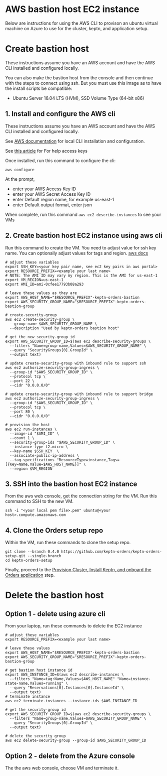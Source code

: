 # AWS bastion host EC2 instance

Below are instructions for using the AWS CLI to provison an ubuntu virtual machine on Azure to use for the cluster, keptn, and application setup.

# Create bastion host

These instructions assume you have an AWS account and have the AWS CLI installed and configured locally.
 
You can also make the bastion host from the console and then continue with the steps to connect using ssh.  But you must use this image as to have the install scripts be compatible:
* Ubuntu Server 16.04 LTS (HVM), SSD Volume Type (64-bit x86)

## 1. Install and configure the AWS cli

These instructions assume you have an AWS account and have the AWS CLI installed and configured locally.

See [AWS documentation](https://docs.aws.amazon.com/cli/latest/userguide/cli-chap-install.html) for local CLI installation and configuration.

See [this article](https://aws.amazon.com/blogs/security/wheres-my-secret-access-key/) for For help access keys

Once installed, run this command to configure the cli:

```aws configure```

At the prompt, 
* enter your AWS Access Key ID
* enter your AWS Secret Access Key ID
* enter Default region name, for example us-east-1
* enter Default output format, enter json

When complete, run this command ```aws ec2 describe-instances``` to see your VMs

## 2. Create bastion host EC2 instance using aws cli

Run this command to create the VM.  You need to adjust value for ssh key name.  You can optionally adjust values for tags and region. [aws docs](https://docs.aws.amazon.com/cli/latest/reference/ec2/run-instances.html)


```
# adjust these variables
export SSH_KEY=<your key pair name, see ec2 key pairs in aws portal> 
export RESOURCE_PREFIX=<example your last name>
# NOTE: The AMI ID may vary my region. This is the AMI for us-east-1
export VM_REGION=us-east-1
export AMI_ID=ami-0cfee17793b08a293

# leave these values as they are
export AWS_HOST_NAME="$RESOURCE_PREFIX"-keptn-orders-bastion
export AWS_SECURITY_GROUP_NAME="$RESOURCE_PREFIX"-keptn-orders-bastion-group

# create-security-group
aws ec2 create-security-group \
  --group-name $AWS_SECURITY_GROUP_NAME \
  --description "Used by keptn-orders bastion host"

# get the new security-group id
export AWS_SECURITY_GROUP_ID=$(aws ec2 describe-security-groups \
  --filters "Name=group-name,Values=$AWS_SECURITY_GROUP_NAME" \
  --query "SecurityGroups[0].GroupId" \
  --output text)

# update create-security-group with inbound rule to support ssh
aws ec2 authorize-security-group-ingress \
  --group-id "$AWS_SECURITY_GROUP_ID" \
  --protocol tcp \
  --port 22 \
  --cidr "0.0.0.0/0"

# update create-security-group with inbound rule to support bridge
aws ec2 authorize-security-group-ingress \
  --group-id "$AWS_SECURITY_GROUP_ID" \
  --protocol tcp \
  --port 80 \
  --cidr "0.0.0.0/0"

# provision the host
aws ec2 run-instances \
  --image-id "$AMI_ID" \
  --count 1 \
  --security-group-ids "$AWS_SECURITY_GROUP_ID" \
  --instance-type t2.micro \
  --key-name $SSH_KEY  \
  --associate-public-ip-address \
  --tag-specifications "ResourceType=instance,Tags=[{Key=Name,Value=$AWS_HOST_NAME}]" \
  --region $VM_REGION
```

## 3. SSH into the bastion host EC2 instance 

From the aws web console, get the connection string for the VM. Run this command to SSH to the new VM.
```
ssh -i "<your local pem file>.pem" ubuntu@<your host>.compute.amazonaws.com
```

## 4. Clone the Orders setup repo

Within the VM, run these commands to clone the setup repo.

```
git clone --branch 0.4.0 https://github.com/keptn-orders/keptn-orders-setup.git --single-branch
cd keptn-orders-setup
```

Finally, proceed to the [Provision Cluster, Install Keptn, and onboard the Orders application](README.md#installation-scripts-from-setup-menu) step.

# Delete the bastion host

## Option 1 - delete using azure cli

From your laptop, run these commands to delete the EC2 instance

```
# adjust these variables
export RESOURCE_PREFIX=<example your last name>

# leave these values
export AWS_HOST_NAME="$RESOURCE_PREFIX"-keptn-orders-bastion
export AWS_SECURITY_GROUP_NAME="$RESOURCE_PREFIX"-keptn-orders-bastion-group

# get bastion host instance id
export AWS_INSTANCE_ID=$(aws ec2 describe-instances \
  --filters "Name=tag:Name,Values=$AWS_HOST_NAME" "Name=instance-state-name,Values=running" \
  --query "Reservations[0].Instances[0].InstanceId" \
  --output text)
# terminate instance
aws ec2 terminate-instances --instance-ids $AWS_INSTANCE_ID

# get the security-group id
export AWS_SECURITY_GROUP_ID=$(aws ec2 describe-security-groups \
  --filters "Name=group-name,Values=$AWS_SECURITY_GROUP_NAME" \
  --query "SecurityGroups[0].GroupId" \
  --output text)

# delete the security group
aws ec2 delete-security-group --group-id $AWS_SECURITY_GROUP_ID
```

## Option 2 - delete from the Azure console

The the aws web console, choose VM and terminate it.